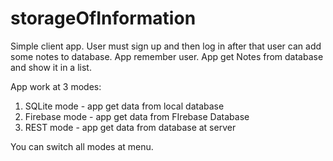 # storageOfInformation

Simple client app. User must sign up and then log in after that user can add some notes to database. App remember user. App get Notes from database and show it in a list.

App work at 3 modes: 
1. SQLite mode - app get data from local database
2. Firebase mode - app get data from FIrebase Database
3. REST mode - app get data from database at server

You can switch all modes at menu.
